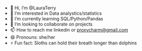 - 👋 Hi, I’m @LauraTerry
- 👀 I’m interested in Data analystics/statistics
- 🌱 I’m currently learning SQL/Python/Pandas
- 💞️ I’m looking to collaborate on projects
- 📫 How to reach me linkedin or proxycharm@gmail.com
- 😄 Pronouns: she/her
- ⚡ Fun fact: Sloths can hold their breath longer than dolphins

<!---
LauraTerry/LauraTerry is a ✨ special ✨ repository because its `README.md` (this file) appears on your GitHub profile.
You can click the Preview link to take a look at your changes.
--->
